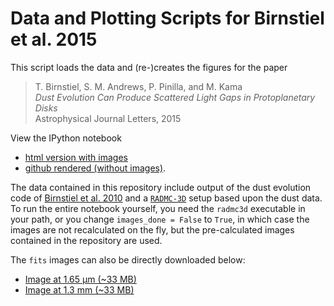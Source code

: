 # Data and Plotting Scripts for Birnstiel et al. 2015
This script loads the data and (re-)creates the figures for the paper

> T\. Birnstiel, S. M. Andrews, P. Pinilla, and M. Kama  
> *Dust Evolution Can Produce Scattered Light Gaps in Protoplanetary Disks*  
> Astrophysical Journal Letters, 2015

View the IPython notebook

- [html version with images](https://htmlpreview.github.io/?https://github.com/birnstiel/Birnstiel2015_scripts/blob/master/make_figures.html)
- [github rendered (without images)](https://github.com/birnstiel/Birnstiel2015_scripts/blob/master/make_figures.ipynb).

The data contained in this repository include output of the dust evolution code of [Birnstiel et al. 2010](http://adsabs.harvard.edu/abs/2010A%26A...513A..79B) and a [`RADMC-3D`](http://www.ita.uni-heidelberg.de/~dullemond/software/radmc-3d/) setup based upon the dust data. To run the entire notebook yourself, you need the `radmc3d` executable in your path, or you change `images_done = False` to `True`, in which case the images are not recalculated on the fly, but the pre-calculated images contained in the repository are used.

The `fits` images can also be directly downloaded below:

- [Image at 1.65 µm (~33 MB)](https://raw.githubusercontent.com/birnstiel/Birnstiel2015_scripts/master/radmc_data/data_disklifetime_mstar07_mratio1_rc200_vf10_alpha3_static_243_1e%2B06/paperimage_1.65micron.fits)
- [Image at 1.3 mm (~33 MB)](https://raw.githubusercontent.com/birnstiel/Birnstiel2015_scripts/master/radmc_data/data_disklifetime_mstar07_mratio1_rc200_vf10_alpha3_static_243_1e%2B06/paperimage_1300micron.fits)

